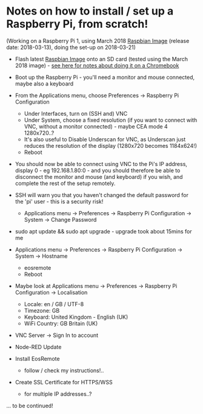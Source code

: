 # Notes on how to install / set up a Raspberry Pi, from scratch!

(Working on a Raspberry Pi 1, using March 2018 [Raspbian Image](https://www.raspberrypi.org/downloads/raspbian/) (release date: 2018-03-13), doing the set-up on 2018-03-21)

- Flash latest [Raspbian Image](https://www.raspberrypi.org/downloads/raspbian/) onto an SD card (tested using the March 2018 image) - [see here for notes about doing it on a Chromebook](https://davethw.github.io//theatre-royal/eos-remote/Flashing-RaspberryPi-Image.html)
- Boot up the Raspberry Pi - you'll need a monitor and mouse connected, maybe also a keyboard
- From the Applications menu, choose Preferences -> Raspberry Pi Configuration
  - Under Interfaces, turn on (SSH and) VNC
  - Under System, choose a fixed resolution (if you want to connect with VNC, without a monitor connected) - maybe CEA mode 4 1280x720..?
  - It's also useful to Disable Underscan for VNC, as Underscan just reduces the resolution of the display (1280x720 becomes 1184x624!)
  - Reboot
- You should now be able to connect using VNC to the Pi's IP address, display 0 - eg 192.168.1.80:0 - and you should therefore be able to disconnect the monitor and mouse (and keyboard) if you wish, and complete the rest of the setup remotely.
- SSH will warn you that you haven't changed the default password for the 'pi' user - this is a security risk!
  - Applications menu -> Preferences -> Raspberry Pi Configuration -> System -> Change Password
- sudo apt update && sudo apt upgrade - upgrade took about 15mins for me
- Applications menu -> Preferences -> Raspberry Pi Configuration -> System -> Hostname
  - eosremote
  - Reboot
- Maybe look at Applications menu -> Preferences -> Raspberry Pi Configuration -> Localisation
  - Locale: en / GB / UTF-8
  - Timezone: GB
  - Keyboard: United Kingdom - English (UK)
  - WiFi Country: GB Britain (UK)


- VNC Server -> Sign In to account
- Node-RED Update
- Install EosRemote
  - follow / check my instructions!..
- Create SSL Certificate for HTTPS/WSS
  - for multiple IP addresses..?

... to be continued!
